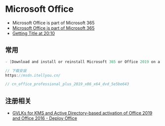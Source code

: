 # Microsoft Office

- Microsoft Office is part of Microsoft 365
- [Microsoft Office is part of Microsoft 365](https://www.microsoft.com/en-us/microsoft-365/microsoft-office)
- [Getting Title at 20:10](https://www.office.com/?auth=1)

## 常用

```c#
- [Download and install or reinstall Microsoft 365 or Office 2019 on a PC or Mac](https://support.microsoft.com/en-us/office/download-and-install-or-reinstall-microsoft-365-or-office-2019-on-a-pc-or-mac-4414eaaf-0478-48be-9c42-23adc4716658)

// 下载安装
https://msdn.itellyou.cn/

// cn_office_professional_plus_2019_x86_x64_dvd_5e5be643

```

## 注册相关

- [GVLKs for KMS and Active Directory-based activation of Office 2019 and Office 2016 - Deploy Office](https://docs.microsoft.com/en-us/deployoffice/vlactivation/gvlks)
